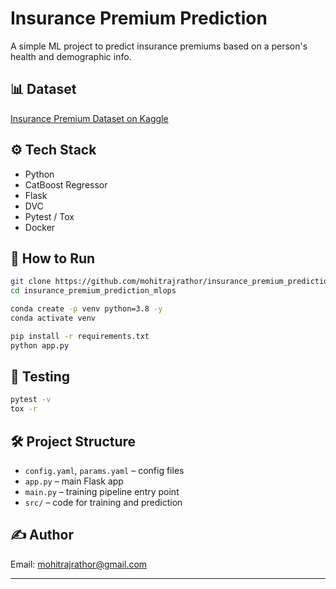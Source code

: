 # Insurance Premium Prediction

A simple ML project to predict insurance premiums based on a person's health and demographic info.

## 📊 Dataset

[Insurance Premium Dataset on Kaggle](https://www.kaggle.com/noordeen/insurance-premium-prediction)

## ⚙️ Tech Stack

- Python
- CatBoost Regressor
- Flask
- DVC
- Pytest / Tox
- Docker

## 🚀 How to Run

```bash
git clone https://github.com/mohitrajrathor/insurance_premium_prediction_mlops.git
cd insurance_premium_prediction_mlops

conda create -p venv python=3.8 -y
conda activate venv

pip install -r requirements.txt
python app.py
```

## 🧪 Testing

```bash
pytest -v
tox -r
```

## 🛠 Project Structure

* `config.yaml`, `params.yaml` – config files
* `app.py` – main Flask app
* `main.py` – training pipeline entry point
* `src/` – code for training and prediction

## ✍️ Author

Email: [mohitrajrathor@gmail.com](mailto:mohitrajrathor@gmail.com)

---
